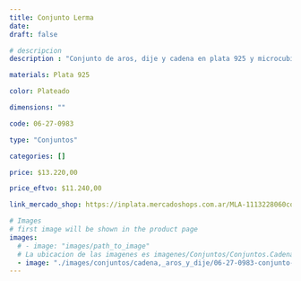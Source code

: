 ```yaml
---
title: Conjunto Lerma
date: 
draft: false

# descripcion
description : "Conjunto de aros, dije y cadena en plata 925 y microcubic. Largo de cadena 40, 45 o 50 a elección."

materials: Plata 925

color: Plateado

dimensions: ""

code: 06-27-0983

type: "Conjuntos"

categories: []

price: $13.220,00

price_eftvo: $11.240,00

link_mercado_shop: https://inplata.mercadoshops.com.ar/MLA-1113228060conjunto-aros-y-collar-plata-925-lerma-_JM

# Images
# first image will be shown in the product page
images:
  # - image: "images/path_to_image"
  # La ubicacion de las imagenes es imagenes/Conjuntos/Conjuntos.Cadena, aros y dije/06-27-0983-conjunto-lerma
  - image: "./images/conjuntos/cadena,_aros_y_dije/06-27-0983-conjunto-lerma.jpg"
---
```

